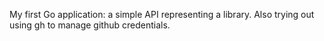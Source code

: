 My first Go application: a simple API representing a library.
Also trying out using gh to manage github credentials.